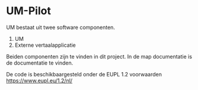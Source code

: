 # UM-Pilot

UM bestaat uit twee software componenten.
1. UM
2. Externe vertaalapplicatie

Beiden componenten zijn te vinden in dit project.
In de map documentatie is de documentatie te vinden.

De code is beschikbaargesteld onder de EUPL 1.2 voorwaarden
https://www.eupl.eu/1.2/nl/
